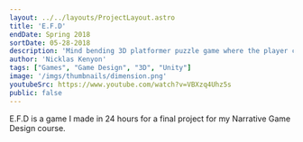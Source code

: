 ```yaml
---
layout: ../../layouts/ProjectLayout.astro
title: 'E.F.D'
endDate: Spring 2018
sortDate: 05-28-2018
description: 'Mind bending 3D platformer puzzle game where the player controls gravity'
author: 'Nicklas Kenyon'
tags: ["Games", "Game Design", "3D", "Unity"]
image: '/imgs/thumbnails/dimension.png'
youtubeSrc: https://www.youtube.com/watch?v=VBXzq4Uhz5s
public: false
---
```


E.F.D is a game I made in 24 hours for a final project for my Narrative Game Design course.
